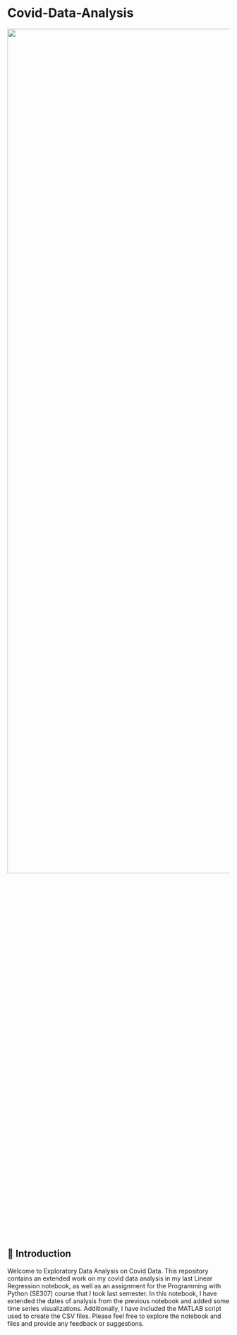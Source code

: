 # Covid-Data-Analysis

<p align="center"><img width="200%" height="70%" src="covidglobalportion1.gif"></img></p>

## 👋 Introduction

Welcome to Exploratory Data Analysis on Covid Data. This repository contains an extended work on my covid data analysis in my last Linear Regression notebook, as well as an assignment for the Programming with Python (SE307) course that I took last semester. In this notebook, I have extended the dates of analysis from the previous notebook and added some time series visualizations. Additionally, I have included the MATLAB script used to create the CSV files. Please feel free to explore the notebook and files and provide any feedback or suggestions.
